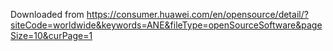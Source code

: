 Downloaded from
https://consumer.huawei.com/en/opensource/detail/?siteCode=worldwide&keywords=ANE&fileType=openSourceSoftware&pageSize=10&curPage=1


